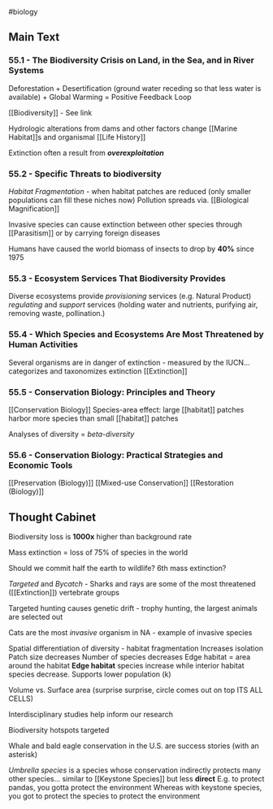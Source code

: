 #biology 
## Main Text
### 55.1 - The Biodiversity Crisis on Land, in the Sea, and in River Systems
Deforestation
+
Desertification (ground water receding so that less water is available)
+
Global Warming
= Positive Feedback Loop

[[Biodiversity]] - See link

Hydrologic alterations from dams and other factors change [[Marine Habitat]]s and organismal [[Life History]]

Extinction often a result from ***overexploitation***
### 55.2 - Specific Threats to biodiversity
*Habitat Fragmentation* - when habitat patches are reduced (only smaller populations can fill these niches now)
Pollution spreads via. [[Biological Magnification]]

Invasive species can cause extinction between other species through [[Parasitism]] or by carrying foreign diseases

Humans have caused the world biomass of insects to drop by **40%** since 1975
### 55.3 - Ecosystem Services That Biodiversity Provides
Diverse ecosystems provide 
	*provisioning* services (e.g. Natural Product) 
	*regulating* and *support* services (holding water and nutrients, purifying air, removing waste, pollination.)

### 55.4 - Which Species and Ecosystems Are Most Threatened by Human Activities
Several organisms are in danger of extinction - measured by the IUCN... categorizes and taxonomizes extinction
	[[Extinction]]
### 55.5 - Conservation Biology: Principles and Theory
[[Conservation Biology]]
Species-area effect: large [[habitat]] patches harbor more species than small [[habitat]] patches

Analyses of diversity = *beta-diversity*

### 55.6 - Conservation Biology: Practical Strategies and Economic Tools
[[Preservation (Biology)]]
[[Mixed-use Conservation]]
[[Restoration (Biology)]]
## Thought Cabinet
Biodiversity loss is **1000x** higher than background rate

Mass extinction = loss of 75% of species in the world

Should we commit half the earth to wildlife? 6th mass extinction?

*Targeted* and *Bycatch* - Sharks and rays are some of the most threatened ([[Extinction]]) vertebrate groups 

Targeted hunting causes genetic drift - trophy hunting, the largest animals are selected out

Cats are the most *invasive* organism in NA - example of invasive species

Spatial differentiation of diversity - habitat fragmentation
	Increases isolation
	Patch size decreases
	Number of species decreases
	Edge habitat = area around the habitat
	**Edge habitat** species increase while interior habitat species decrease.
	Supports lower population (k)

Volume vs. Surface area (surprise surprise, circle comes out on top ITS ALL CELLS)

Interdisciplinary studies help inform our research

Biodiversity hotspots targeted

Whale and bald eagle conservation in the U.S. are success stories (with an asterisk)

*Umbrella species* is a species whose conservation indirectly protects many other species... similar to [[Keystone Species]] but less **direct**
	E.g. to protect pandas, you gotta protect the environment
	Whereas with keystone species, you got to protect the species to protect the environment

